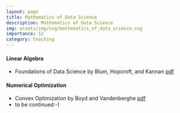 ```yaml
---
layout: page
title: Mathematics of Data Science
description: Mathematics of Data Science
img: assets/img/svg/mathematics_of_data_science.svg
importance: 12
category: teaching
---
```


#### Linear Algebra

* Foundations of Data Science by Blum, Hopcroft, and Kannan [pdf](https://home.ttic.edu/~avrim/book.pdf)

#### Numerical Optimization  
* Convex Optimization by Boyd and Vandenberghe [pdf](https://web.stanford.edu/~boyd/cvxbook/bv_cvxbook.pdf)  
* to be continued:-)
